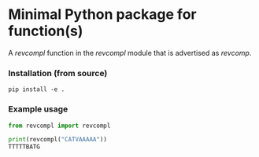 # Minimal Python package for function(s)

A _revcompl_ function in the _revcompl_ module
that is advertised as _revcomp_.

### Installation (from source)
```
pip install -e .
```

### Example usage

```python
from revcompl import revcompl

print(revcompl("CATVAAAAA"))
TTTTTBATG
```